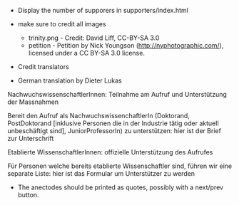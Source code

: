 - Display the number of supporers in supporters/index.html

- make sure to credit all images
  - trinity.png - Credit: David Liff, CC-BY-SA 3.0
  - petition -  Petition by Nick Youngson (http://nyphotographic.com/), licensed under a CC BY-SA 3.0 license.

- Credit translators

- German translation by Dieter Lukas

 NachwuchswissenschaftlerInnen: Teilnahme am Aufruf und Unterstützung
 der Massnahmen

 Bereit den Aufruf als NachwuchswissenchaftlerIn (Doktorand,
 PostDoktorand [inklusive Personen die in der Industrie tätig oder
 aktuell unbeschäftigt sind], JuniorProfessorIn) zu unterstützen: hier
 ist der Brief zur Unterschrift


 Etablierte WissenschaftlerInnen: offizielle Unterstützung des
 Aufrufes
 
 Für Personen welche bereits etablierte Wissenschaftler sind, führen
 wir eine separate Liste: hier ist das Formular um Unterstützer zu
 werden

- The anectodes should be printed as quotes, possibly with a next/prev
  button.